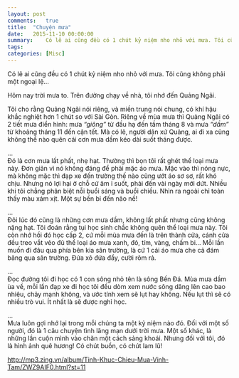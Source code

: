 ```yaml
---
layout: post
comments:   true
title:  "Chuyện mưa"
date:   2015-11-10 00:00:00
summary:    Có lẽ ai cũng đều có 1 chút kỷ niệm nho nhỏ với mưa. Tôi cũng không phải một ngoại lệ... Hôm nay trời mưa to. Trên đường chạy về nhà, tôi nhớ đến Quảng Ngãi.
tags:	
categories: [Misc]
---
```


Có lẽ ai cũng đều có 1 chút kỷ niệm nho nhỏ với mưa. Tôi cũng không phải một ngoại lệ...

Hôm nay trời mưa to. Trên đường chạy về nhà, tôi nhớ đến Quảng Ngãi.

Tôi cho rằng Quảng Ngãi nói riêng, và miền trung nói chung, có khí hậu khắc nghiệt hơn 1 chút so với Sài Gòn. Riêng về mùa mưa thì Quảng Ngãi có 2 tiết mưa điển hình: mưa *“giông”* từ đầu hạ đến tầm tháng 8 và mưa *“dầm”* từ khoảng tháng 11 đến cận tết. Mà có lẽ, người dân xứ Quảng, ai đi xa cũng không thể nào quên cái cơn mưa dầm kéo dài suốt tháng được.

...<br>
Đó là cơn mưa lất phất, nhẹ hạt. Thường thì bọn tôi rất ghét thể loại mưa này. Đơn giản vì nó không đáng để phải mặc áo mưa. Mặc vào thì nóng nực, mà không mặc thì đạp xe đến trường thế nào cũng ướt áo sơ sơ, rất khó chịu. Nhưng nó lợi hại ở chỗ cứ âm ỉ suốt, phải đến vài ngày mới dứt. Nhiều khi tôi chẳng phân biệt nỗi buổi sáng và buổi chiều. Nhìn ra ngoài chỉ toàn thấy màu xám xịt. Một sự bền bỉ đến não nề!

...<br>
Đôi lúc đó cũng là những cơn mưa dầm, không lất phất nhưng cũng không nặng hạt. Tôi đoán rằng tụi học sinh chắc không quên thể loại mưa này. Tôi còn nhớ hồi đó học cấp 2, cứ mỗi mùa mưa đến là trên thành cửa, cánh cửa đều treo vắt vẻo đủ thể loại áo mưa xanh, đỏ, tím, vàng, chấm bi... Mỗi lần muốn đi đâu qua phía bên kia sân trường, là cứ 1 cái áo mưa che cả đám băng qua sân trường. Đứa xô đứa đẩy, cười rôm rả.

...<br>
Đọc đường tôi đi học có 1 con sông nhỏ tên là sông Bến Đá. Mùa mưa dầm ùa về, mỗi lần đạp xe đi học tôi đều dòm xem nước sông dâng lên cao bao nhiêu, chảy mạnh không, và ước tính xem sẽ lụt hay không. Nếu lụt thì sẽ có nhiều trò vui. Ít nhất là sẽ được nghỉ học.

...<br>
Mưa luôn gợi nhớ lại trong mỗi chúng ta một kỷ niệm nào đó. Đối với một số người, đó là 1 câu chuyện tình lãng mạn dưới trời mưa. Một số khác, là những lần cuộn mình vào chăn một cách sảng khoái. Nhưng đối với tôi, đó là hình ảnh quê hương! Có chút buồn, có chút lam lũ!

http://mp3.zing.vn/album/Tinh-Khuc-Chieu-Mua-Vinh-Tam/ZWZ9AIF0.html?st=11
